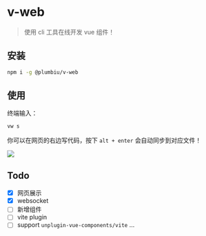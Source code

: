 # v-web

> 使用 cli 工具在线开发 vue 组件！

## 安装

```bash
npm i -g @plumbiu/v-web
```

## 使用

终端输入：

```bash
vw s
```

你可以在网页的右边写代码，按下 `alt + enter` 会自动同步到对应文件！

![](https://plumbiu.github.io/blogImg/image-20230905163618794.png)

## Todo

- [x] 网页展示
- [x] websocket
- [ ] 新增组件
- [ ] vite plugin
- [ ] support `unplugin-vue-components/vite` ...